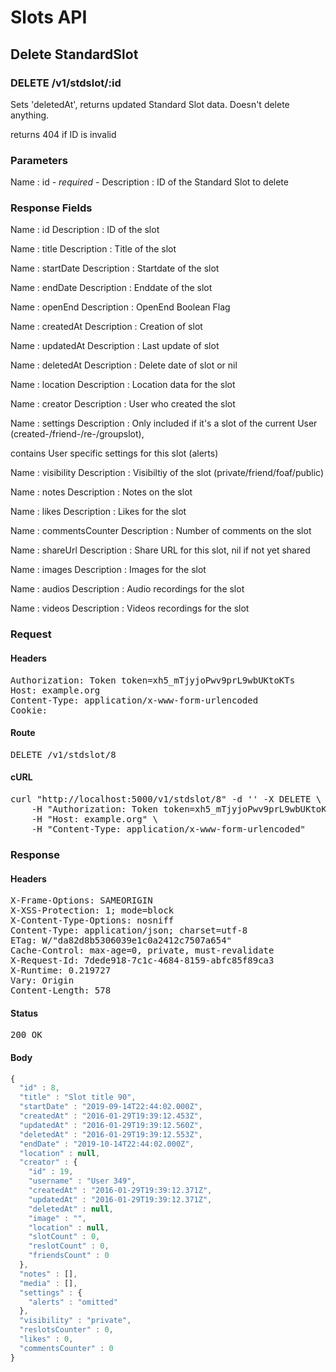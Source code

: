# Slots API

## Delete StandardSlot

### DELETE /v1/stdslot/:id

Sets &#39;deletedAt&#39;, returns updated Standard Slot data. Doesn&#39;t delete anything.

returns 404 if ID is invalid

### Parameters

Name : id *- required -*
Description : ID of the Standard Slot to delete


### Response Fields

Name : id
Description : ID of the slot

Name : title
Description : Title of the slot

Name : startDate
Description : Startdate of the slot

Name : endDate
Description : Enddate of the slot

Name : openEnd
Description : OpenEnd Boolean Flag

Name : createdAt
Description : Creation of slot

Name : updatedAt
Description : Last update of slot

Name : deletedAt
Description : Delete date of slot or nil

Name : location
Description : Location data for the slot

Name : creator
Description : User who created the slot

Name : settings
Description : Only included if it&#39;s a slot of the current User (created-/friend-/re-/groupslot),

contains User specific settings for this slot (alerts)

Name : visibility
Description : Visibiltiy of the slot (private/friend/foaf/public)

Name : notes
Description : Notes on the slot

Name : likes
Description : Likes for the slot

Name : commentsCounter
Description : Number of comments on the slot

Name : shareUrl
Description : Share URL for this slot, nil if not yet shared

Name : images
Description : Images for the slot

Name : audios
Description : Audio recordings for the slot

Name : videos
Description : Videos recordings for the slot

### Request

#### Headers

<pre>Authorization: Token token=xh5_mTjyjoPwv9prL9wbUKtoKTs
Host: example.org
Content-Type: application/x-www-form-urlencoded
Cookie: </pre>

#### Route

<pre>DELETE /v1/stdslot/8</pre>

#### cURL

<pre class="request">curl &quot;http://localhost:5000/v1/stdslot/8&quot; -d &#39;&#39; -X DELETE \
	-H &quot;Authorization: Token token=xh5_mTjyjoPwv9prL9wbUKtoKTs&quot; \
	-H &quot;Host: example.org&quot; \
	-H &quot;Content-Type: application/x-www-form-urlencoded&quot;</pre>

### Response

#### Headers

<pre>X-Frame-Options: SAMEORIGIN
X-XSS-Protection: 1; mode=block
X-Content-Type-Options: nosniff
Content-Type: application/json; charset=utf-8
ETag: W/&quot;da82d8b5306039e1c0a2412c7507a654&quot;
Cache-Control: max-age=0, private, must-revalidate
X-Request-Id: 7dede918-7c1c-4684-8159-abfc85f89ca3
X-Runtime: 0.219727
Vary: Origin
Content-Length: 578</pre>

#### Status

<pre>200 OK</pre>

#### Body

```javascript
{
  "id" : 8,
  "title" : "Slot title 90",
  "startDate" : "2019-09-14T22:44:02.000Z",
  "createdAt" : "2016-01-29T19:39:12.453Z",
  "updatedAt" : "2016-01-29T19:39:12.560Z",
  "deletedAt" : "2016-01-29T19:39:12.553Z",
  "endDate" : "2019-10-14T22:44:02.000Z",
  "location" : null,
  "creator" : {
    "id" : 19,
    "username" : "User 349",
    "createdAt" : "2016-01-29T19:39:12.371Z",
    "updatedAt" : "2016-01-29T19:39:12.371Z",
    "deletedAt" : null,
    "image" : "",
    "location" : null,
    "slotCount" : 0,
    "reslotCount" : 0,
    "friendsCount" : 0
  },
  "notes" : [],
  "media" : [],
  "settings" : {
    "alerts" : "omitted"
  },
  "visibility" : "private",
  "reslotsCounter" : 0,
  "likes" : 0,
  "commentsCounter" : 0
}
```
